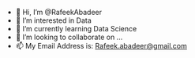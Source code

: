 - 👋 Hi, I’m @RafeekAbadeer
- 👀 I’m interested in Data
- 🌱 I’m currently learning Data Science
- 💞️ I’m looking to collaborate on ...
- 📫 My Email Address is: Rafeek.abadeer@gmail.com

<!---
RafeekAbadeer/RafeekAbadeer is a ✨ special ✨ repository because its `README.md` (this file) appears on your GitHub profile.
You can click the Preview link to take a look at your changes.
--->
